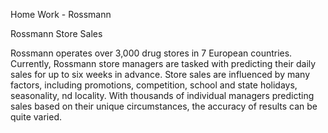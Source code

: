 Home Work - Rossmann

Rossmann Store Sales

Rossmann operates over 3,000 drug stores in 7 European countries. Currently, 
Rossmann store managers are tasked with predicting their daily sales for up to six weeks in advance. Store sales are influenced by many factors, 
including promotions, competition, school and state holidays, seasonality, nd locality. 
With thousands of individual managers predicting sales based on their unique circumstances, the accuracy of results can be quite varied.
